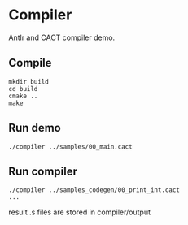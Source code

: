# Compiler

Antlr and CACT compiler demo.

## Compile

```shell
mkdir build
cd build
cmake ..
make
```

## Run demo

```shell
./compiler ../samples/00_main.cact
```

## Run compiler
```shell
./compiler ../samples_codegen/00_print_int.cact
...
```
result .s files are stored in compiler/output



